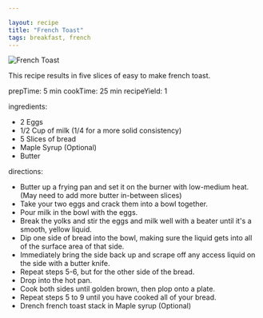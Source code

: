 ```yaml
---

layout: recipe
title: "French Toast"
tags: breakfast, french
---
```


![French Toast](/recipes/pix/french-toast.webp)

This recipe results in five slices of easy to make french toast.

prepTime: 5 min
cookTime: 25 min
recipeYield: 1

ingredients:
- 2 Eggs
- 1/2 Cup of milk (1/4 for a more solid consistency)
- 5 Slices of bread
- Maple Syrup (Optional)
- Butter

directions:
- Butter up a frying pan and set it on the burner with low-medium heat.(May need to add more butter in-between slices)
- Take your two eggs and crack them into a bowl together.
- Pour milk in the bowl with the eggs.
- Break the yolks and stir the eggs and milk well with a beater until it's a smooth, yellow liquid.
- Dip one side of bread into the bowl, making sure the liquid gets into all of the surface area of that side.
- Immediately bring the side back up and scrape off any access liquid on the side with a butter knife.
- Repeat steps 5-6, but for the other side of the bread.
- Drop into the hot pan.
- Cook both sides until golden brown, then plop onto a plate.
- Repeat steps 5 to 9 until you have cooked all of your bread.
- Drench french toast stack in Maple syrup (Optional)
